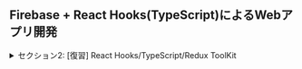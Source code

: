 ## Firebase + React Hooks(TypeScript)によるWebアプリ開発

<details>
<summary> セクション2: [復習] React Hooks/TypeScript/Redux ToolKit </summary>

| NO | 内容 |
| ---- | ---- |
| 5. | useState + useEffect (TypeScript) |
| 6. | useEffect cleanup関数 (TypeScript) |
<!-- | 7. | [注意]最新VersionのReduxToolKitのカウンターデモ |
| 8. | Redux ToolKit | -->

</details>
